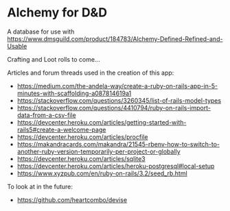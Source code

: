 # Alchemy for D&D

A database for use with https://www.dmsguild.com/product/184783/Alchemy-Defined-Refined-and-Usable

Crafting and Loot rolls to come...

Articles and forum threads used in the creation of this app:

- https://medium.com/the-andela-way/create-a-ruby-on-rails-app-in-5-minutes-with-scaffolding-a087814619a1
- https://stackoverflow.com/questions/3260345/list-of-rails-model-types
- https://stackoverflow.com/questions/4410794/ruby-on-rails-import-data-from-a-csv-file
- https://devcenter.heroku.com/articles/getting-started-with-rails5#create-a-welcome-page
- https://devcenter.heroku.com/articles/procfile
- https://makandracards.com/makandra/21545-rbenv-how-to-switch-to-another-ruby-version-temporarily-per-project-or-globally
- https://devcenter.heroku.com/articles/sqlite3
- https://devcenter.heroku.com/articles/heroku-postgresql#local-setup
- https://www.xyzpub.com/en/ruby-on-rails/3.2/seed_rb.html

To look at in the future:

- https://github.com/heartcombo/devise
